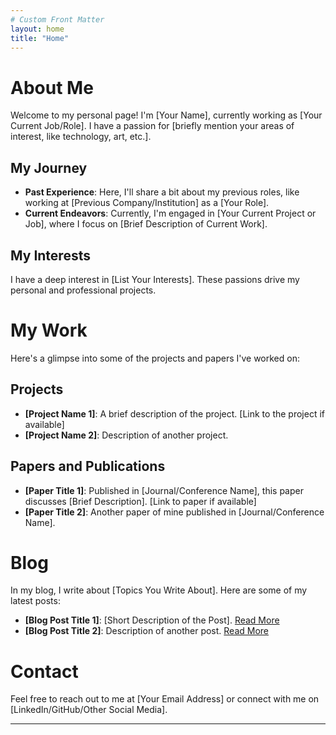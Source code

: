 ```yaml
---
# Custom Front Matter
layout: home
title: "Home"
---
```


# About Me
Welcome to my personal page! I'm [Your Name], currently working as [Your Current Job/Role]. I have a passion for [briefly mention your areas of interest, like technology, art, etc.].

## My Journey
- **Past Experience**: Here, I'll share a bit about my previous roles, like working at [Previous Company/Institution] as a [Your Role].
- **Current Endeavors**: Currently, I'm engaged in [Your Current Project or Job], where I focus on [Brief Description of Current Work].

## My Interests
I have a deep interest in [List Your Interests]. These passions drive my personal and professional projects.

# My Work
Here's a glimpse into some of the projects and papers I've worked on:

## Projects
- **[Project Name 1]**: A brief description of the project. [Link to the project if available]
- **[Project Name 2]**: Description of another project.

## Papers and Publications
- **[Paper Title 1]**: Published in [Journal/Conference Name], this paper discusses [Brief Description]. [Link to paper if available]
- **[Paper Title 2]**: Another paper of mine published in [Journal/Conference Name].

# Blog
In my blog, I write about [Topics You Write About]. Here are some of my latest posts:
- **[Blog Post Title 1]**: [Short Description of the Post]. [Read More](#)
- **[Blog Post Title 2]**: Description of another post. [Read More](#)

# Contact
Feel free to reach out to me at [Your Email Address] or connect with me on [LinkedIn/GitHub/Other Social Media].

---
